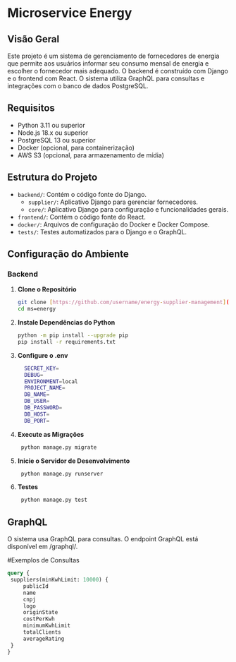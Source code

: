 # Microservice Energy

## Visão Geral

Este projeto é um sistema de gerenciamento de fornecedores de energia que permite aos usuários informar seu consumo mensal de energia e escolher o fornecedor mais adequado. O backend é construído com Django e o frontend com React. O sistema utiliza GraphQL para consultas e integrações com o banco de dados PostgreSQL.

## Requisitos

- Python 3.11 ou superior
- Node.js 18.x ou superior
- PostgreSQL 13 ou superior
- Docker (opcional, para containerização)
- AWS S3 (opcional, para armazenamento de mídia)

## Estrutura do Projeto

- `backend/`: Contém o código fonte do Django.
  - `supplier/`: Aplicativo Django para gerenciar fornecedores.
  - `core/`: Aplicativo Django para configuração e funcionalidades gerais.
- `frontend/`: Contém o código fonte do React.
- `docker/`: Arquivos de configuração do Docker e Docker Compose.
- `tests/`: Testes automatizados para o Django e o GraphQL.

## Configuração do Ambiente

### Backend

1. **Clone o Repositório**

   ```bash
   git clone [https://github.com/username/energy-supplier-management](https://github.com/MeninoNias/ms-energy).git
   cd ms=energy
   ```
2. **Instale Dependências do Python**
   ```bash
   python -m pip install --upgrade pip
   pip install -r requirements.txt
   ```
3. **Configure o .env**
   ```bash
     SECRET_KEY=
     DEBUG=
     ENVIRONMENT=local
     PROJECT_NAME=
     DB_NAME=
     DB_USER=
     DB_PASSWORD=
     DB_HOST=
     DB_PORT=
   ```
4. **Execute as Migrações**
   ```bash
    python manage.py migrate
   ```
5. **Inicie o Servidor de Desenvolvimento**
   ```bash
    python manage.py runserver
   ```
6. **Testes**
   ```bash
    python manage.py test
   ```

## GraphQL

O sistema usa GraphQL para consultas. O endpoint GraphQL está disponível em /graphql/.

#Exemplos de Consultas
   ```graphql
   query {
    suppliers(minKwhLimit: 10000) {
        publicId
        name
        cnpj
        logo
        originState
        costPerKwh
        minimumKwhLimit
        totalClients
        averageRating
    }
}
   ```
